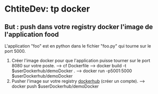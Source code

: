 # ChtiteDev: tp docker

## But : push dans votre registry docker l'image de l'application food

L'application "foo" est en python dans le fichier "foo.py" qui tourne sur le port 5000.

1) Créer l'image docker pour que l'application puisse tourner sur le port 8080 sur votre poste.
   --> cf Dockerfile
   --> docker build -t $userDockerhub/demoDocker .
   --> docker run -p5001:5000 $userDockerhub/demoDocker
3) Pusher l'image sur votre registry [dockerhub](https://hub.docker.com/) (créer un compte).
   --> docker push $userDockerhub/demoDocker
